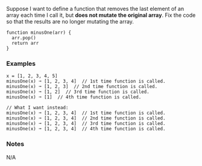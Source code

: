 Suppose I want to define a function that removes the last element of an array each time I call it, but **does not mutate the original array**. Fix the code so that the results are no longer mutating the array.

    function minusOne(arr) {
      arr.pop()
      return arr
    }


### Examples ###
    x = [1, 2, 3, 4, 5]
    minusOne(x) ➞ [1, 2, 3, 4]  // 1st time function is called.
    minusOne(x) ➞ [1, 2, 3]  // 2nd time function is called.
    minusOne(x) ➞ [1, 2]  // 3rd time function is called.
    minusOne(x) ➞ [1]  // 4th time function is called.

    // What I want instead:
    minusOne(x) ➞ [1, 2, 3, 4]  // 1st time function is called.
    minusOne(x) ➞ [1, 2, 3, 4]  // 2nd time function is called.
    minusOne(x) ➞ [1, 2, 3, 4]  // 3rd time function is called.
    minusOne(x) ➞ [1, 2, 3, 4]  // 4th time function is called.


### Notes ###
N/A